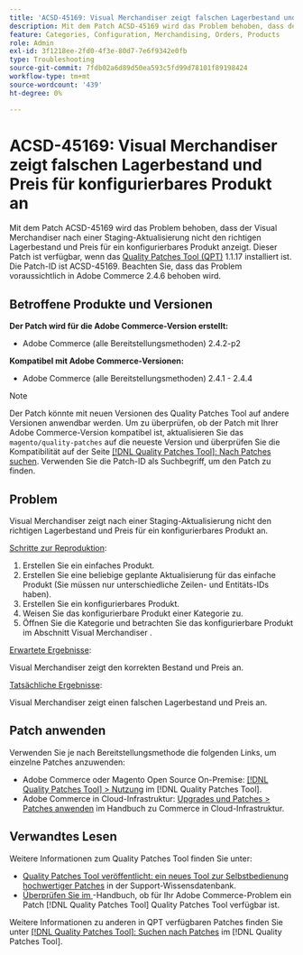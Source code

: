 ```yaml
---
title: 'ACSD-45169: Visual Merchandiser zeigt falschen Lagerbestand und Preis für konfigurierbares Produkt an'
description: Mit dem Patch ACSD-45169 wird das Problem behoben, dass der Visual Merchandiser nach einer Staging-Aktualisierung nicht den richtigen Lagerbestand und Preis für ein konfigurierbares Produkt anzeigt. Dieser Patch ist verfügbar, wenn das [Quality Patches Tool (QPT)](https://experienceleague.adobe.com/en/docs/commerce-operations/tools/quality-patches-tool/quality-patches-tool-to-self-serve-quality-patches) 1.1.17 installiert ist. Die Patch-ID ist ACSD-45169. Beachten Sie, dass das Problem voraussichtlich in Adobe Commerce 2.4.6 behoben wird.
feature: Categories, Configuration, Merchandising, Orders, Products
role: Admin
exl-id: 3f1218ee-2fd0-4f3e-80d7-7e6f9342e0fb
type: Troubleshooting
source-git-commit: 7fdb02a6d89d50ea593c5fd99d78101f89198424
workflow-type: tm+mt
source-wordcount: '439'
ht-degree: 0%

---
```


# ACSD-45169: Visual Merchandiser zeigt falschen Lagerbestand und Preis für konfigurierbares Produkt an

Mit dem Patch ACSD-45169 wird das Problem behoben, dass der Visual Merchandiser nach einer Staging-Aktualisierung nicht den richtigen Lagerbestand und Preis für ein konfigurierbares Produkt anzeigt. Dieser Patch ist verfügbar, wenn das [Quality Patches Tool (QPT)](https://experienceleague.adobe.com/en/docs/commerce-operations/tools/quality-patches-tool/quality-patches-tool-to-self-serve-quality-patches) 1.1.17 installiert ist. Die Patch-ID ist ACSD-45169. Beachten Sie, dass das Problem voraussichtlich in Adobe Commerce 2.4.6 behoben wird.

## Betroffene Produkte und Versionen

**Der Patch wird für die Adobe Commerce-Version erstellt:**

* Adobe Commerce (alle Bereitstellungsmethoden) 2.4.2-p2

**Kompatibel mit Adobe Commerce-Versionen:**

* Adobe Commerce (alle Bereitstellungsmethoden) 2.4.1 - 2.4.4

>[!NOTE]
>
>Der Patch könnte mit neuen Versionen des Quality Patches Tool auf andere Versionen anwendbar werden. Um zu überprüfen, ob der Patch mit Ihrer Adobe Commerce-Version kompatibel ist, aktualisieren Sie das `magento/quality-patches` auf die neueste Version und überprüfen Sie die Kompatibilität auf der Seite [[!DNL Quality Patches Tool]: Nach Patches suchen](https://experienceleague.adobe.com/en/docs/commerce-operations/tools/quality-patches-tool/quality-patches-tool-to-self-serve-quality-patches). Verwenden Sie die Patch-ID als Suchbegriff, um den Patch zu finden.

## Problem

Visual Merchandiser zeigt nach einer Staging-Aktualisierung nicht den richtigen Lagerbestand und Preis für ein konfigurierbares Produkt an.

<u>Schritte zur Reproduktion</u>:

1. Erstellen Sie ein einfaches Produkt.
1. Erstellen Sie eine beliebige geplante Aktualisierung für das einfache Produkt (Sie müssen nur unterschiedliche Zeilen- und Entitäts-IDs haben).
1. Erstellen Sie ein konfigurierbares Produkt.
1. Weisen Sie das konfigurierbare Produkt einer Kategorie zu.
1. Öffnen Sie die Kategorie und betrachten Sie das konfigurierbare Produkt im Abschnitt Visual Merchandiser .

<u>Erwartete Ergebnisse</u>:

Visual Merchandiser zeigt den korrekten Bestand und Preis an.

<u>Tatsächliche Ergebnisse</u>:

Visual Merchandiser zeigt einen falschen Lagerbestand und Preis an.

## Patch anwenden

Verwenden Sie je nach Bereitstellungsmethode die folgenden Links, um einzelne Patches anzuwenden:

* Adobe Commerce oder Magento Open Source On-Premise: [[!DNL Quality Patches Tool] > Nutzung](/help/tools/quality-patches-tool/usage.md) im [!DNL Quality Patches Tool].
* Adobe Commerce in Cloud-Infrastruktur: [Upgrades und Patches > Patches anwenden](https://experienceleague.adobe.com/docs/commerce-cloud-service/user-guide/develop/upgrade/apply-patches.html) im Handbuch zu Commerce in Cloud-Infrastruktur.

## Verwandtes Lesen

Weitere Informationen zum Quality Patches Tool finden Sie unter:

* [Quality Patches Tool veröffentlicht: ein neues Tool zur Selbstbedienung hochwertiger Patches](https://experienceleague.adobe.com/en/docs/commerce-operations/tools/quality-patches-tool/quality-patches-tool-to-self-serve-quality-patches) in der Support-Wissensdatenbank.
* [Überprüfen Sie im ](/help/tools/quality-patches-tool/patches-available-in-qpt/check-patch-for-magento-issue-with-magento-quality-patches.md)-Handbuch, ob für Ihr Adobe Commerce-Problem ein Patch [!DNL Quality Patches Tool] Quality Patches Tool verfügbar ist.

Weitere Informationen zu anderen in QPT verfügbaren Patches finden Sie unter [[!DNL Quality Patches Tool]: Suchen nach Patches](https://experienceleague.adobe.com/tools/commerce-quality-patches/index.html) im [!DNL Quality Patches Tool].
